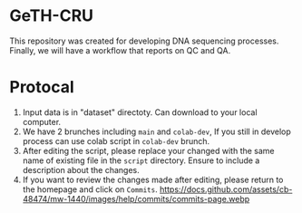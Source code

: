 # GeTH-CRU

  This repository was created for developing DNA sequencing processes. Finally, we will have a workflow that reports on QC and QA.

# Protocal

  1) Input data is in "dataset" directoty. Can download to your local computer.
  2) We have 2 brunches including `main` and `colab-dev`, If you still in develop process can use colab script in `colab-dev` brunch.
  3) After editing the script, please replace your changed with the same name of existing file in the `script` directory.
     Ensure to include a description about the changes.  
  4) If you want to review the changes made after editing, please return to the homepage and click on `Commits`.
     <https://docs.github.com/assets/cb-48474/mw-1440/images/help/commits/commits-page.webp>
